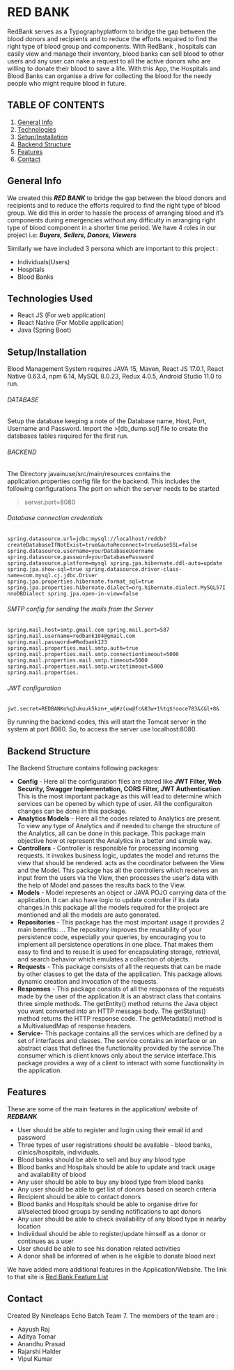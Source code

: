 # RED BANK 
RedBank serves as a Typographyplatform to bridge the gap between the blood donors and recipients and to reduce the efforts required to find the right type of blood group and components. With RedBank , hospitals can easily view and manage their inventory, blood banks can sell blood to other users and any user can nake a request to all the active donors who are willing to donate their blood to save a life. With this App, the Hospitals and Blood Banks can organise a drive for collecting the blood for the needy people who might require blood in future.

## TABLE OF CONTENTS 

1. [General Info](#GeneralInfo) 
2. [Technologies](#Technologies) 
3. [Setup/Installation](#Setup/Installation)
4. [Backend Structure](#BackendStructure)
5. [Features](#Features)
6. [Contact](#Contact)


## General Info
We created this ***RED BANK*** to bridge the gap between the blood donors and recipients and to reduce the efforts required to find the right type of blood group. We did this in order to hassle the process of arranging blood and it’s components during emergencies without any difficulty in arranging right type of blood component in a shorter time period.
We have 4 roles in our project i.e: ***Buyers, Sellers, Donors, Viewers***

Similarly we have included 3 persona which are important to this project :
* Individuals(Users)
* Hospitals 
* Blood Banks  
      
## Technologies Used 
* React JS (For web application)
* React Native (For Mobile application)
* Java (Spring Boot)

## Setup/Installation
Blood Management System requires JAVA 15, Maven, React JS 17.0.1, React Native 0.63.4, npm 6.14, MySQL 8.0.23, Redux 4.0.5, Android Studio 11.0 to run.

###### DATABASE

Setup the database keeping a note of the Database name, Host, Port, Username and Password.
Import the >[db_dump.sql] file to create the databases tables required for the first run.  

###### BACKEND

The Directory javainuse/src/main/resources contains the application.properties config file for the backend. This includes the following configurations 
The port on which the server needs to be started 
> server.port=8080

###### Database connection credentials
`spring.datasource.url=jdbc:mysql://localhost/reddb?createDatabaseIfNotExist=true&autoReconnect=true&useSSL=false
spring.datasource.username=yourDatabaseUsername
spring.datasource.password=yourDatabasePassword
spring.datasource.platform=mysql
spring.jpa.hibernate.ddl-auto=update
spring.jpa.show-sql=true
spring.datasource.driver-class-name=com.mysql.cj.jdbc.Driver
spring.jpa.properties.hibernate.format_sql=true
spring.jpa.properties.hibernate.dialect=org.hibernate.dialect.MySQL57InnoDBDialect
spring.jpa.open-in-view=false
`
###### SMTP config for sending the mails from the Server 
`spring.mail.host=smtp.gmail.com
spring.mail.port=587
spring.mail.username=redbank104@gmail.com
spring.mail.password=#Redbank123
spring.mail.properties.mail.smtp.auth=true
spring.mail.properties.mail.smtp.connectiontimeout=5000
spring.mail.properties.mail.smtp.timeout=5000
spring.mail.properties.mail.smtp.writetimeout=5000
spring.mail.properties.
`
###### JWT configuration 
`jwt.secret=REDBANKo%q2ukuuk5kzn+_w@#z(uw@fc&83w+1%tq$!ooce783&(&l+8&`

By running the backend codes, this will start the Tomcat server in the system at port 8080. So, to access the server use localhost:8080.

## Backend Structure
The Backend Structure contains following packages:  
* **Config** - Here all the configuration files are stored like **JWT Filter, Web Security, Swagger Implementation, CORS Filter, JWT Authentication**. This is the     most important package as this will lead to determine which services can be opened by which type of user. All the configuraiton changes can be done in this       package. 
* **Analytics Models** - Here all the codes related to Analytics are present. To view any type of Analytics and if needed to change the structure of the               Analytics, all can be done in this package. This package main objective how ot represent the Analytics in a better and simple way.
* **Controllers** - Controller is responsible for processing incoming requests. It invokes business logic, updates the model and returns the view that should be       rendered. acts as the coordinator between the View and the Model. This package has all the controllers which receives an input from the users via the View,       then processes the user's data with the help of Model and passes the results back to the View.
* **Models** - Model represents an object or JAVA POJO carrying data of the application. It can also have logic to update controller if its data changes.In this       package all the models required for the project are mentioned and all the models are auto generated.
* **Repositories** - This package has the most important usage it provides 2 main benefits: ... The repository improves the reusability of your persistence code,     especially your queries, by encouraging you to implement all persistence operations in one place. That makes them easy to find and to reuse.It is used for         encapsulating storage, retrieval, and search behavior which emulates a collection of objects.
* **Requests** - This package consists of all the requests that can be made by other classes to get the data of the application. This package allows dynamic           creation and invocation of the requests.
* **Responses** - This package consists of all the responses of the requests made by the user of the application.It is an abstract class that contains three           simple methods. The getEntity() method returns the Java object you want converted into an HTTP message body. The getStatus() method returns the HTTP response     code. The getMetadata() method is a MultivaluedMap of response headers.
* **Service**- This package contains all the services which are defined by a set of interfaces and classes. The service contains an interface or an abstract class     that defines the functionality provided by the service.The consumer which is client knows only about the service interface.This package provides a way of a       client to interact with some functionality in the application.

## Features
These are some of the main features in the application/ website of ***REDBANK***

* User should be able to register and login using their email id and password
* Three types of user registrations should be available - blood banks, clinics/hospitals, individuals.
* Blood banks should be able to sell and buy any blood type
* Blood banks and Hospitals should be able to update and track usage and availability of blood
* Any user should be able to buy any blood type from blood banks
* Any user should be able to get list of donors based on search criteria
* Recipient should be able to contact donors
* Blood banks and Hospitals should be able to organise drive for all/selected blood groups by sending notifications to apt donors
* Any user should be able to check availability of any blood type in nearby location
* Indiviidual should be able to register/update himself as a donor or continues as a user
* User should be able to see his donation related activities
* A donor shall be informed of when is he eligible to donate blood next

We have added more additional features in the Application/Website. The link to that site is [Red Bank Feature List](https://docs.google.com/document/d/1qd3vI0HPOJz0xnhEBrer7VZ1xoDE2mdB0rdjQP4Jdcw/edit?usp=sharing)

## Contact
Created By Nineleaps Echo Batch Team 7. The members of the team are :
* Aayush Raj 
* Aditya Tomar 
* Anandhu Prasad 
* Rajarshi Halder
* Vipul Kumar 
